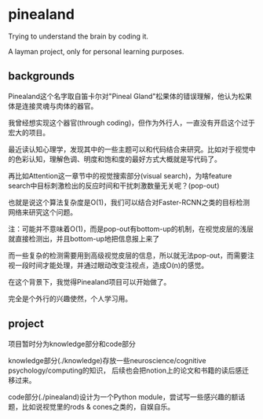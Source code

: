 # pinealand

Trying to understand the brain by coding it.

A layman project, only for personal learning purposes.

## backgrounds

Pinealand这个名字取自笛卡尔对"Pineal Gland"松果体的错误理解，他认为松果体是连接灵魂与肉体的器官。

我曾经想实现这个器官(through coding)，但作为外行人，一直没有开启这个过于宏大的项目。

最近读认知心理学，发现其中的一些主题可以和代码结合来研究。比如对于视觉中的色彩认知，理解色调、明度和饱和度的最好方式大概就是写代码了。

再比如Attention这一章节中的视觉搜索部分(visual search)，为啥feature search中目标刺激检出的反应时间和干扰刺激数量无关呢？(pop-out)

也就是说这个算法复杂度是O(1)，我们可以结合对Faster-RCNN之类的目标检测网络来研究这个问题。

注：可能并不意味着O(1)，而是pop-out有bottom-up的机制，在视觉皮层的浅层就直接检测出，并且bottom-up地把信息报上来了

而一些复杂的检测需要用到高级视觉皮层的信息，所以就无法pop-out，而需要注视一段时间才能处理，并通过眼动改变注视点，造成O(n)的感觉。

在这个背景下，我觉得Pinealand项目可以开始做了。

完全是个外行的兴趣使然，个人学习用。

## project

项目暂时分为knowledge部分和code部分

knowledge部分(./knowledge)存放一些neuroscience/cognitive psychology/computing的知识， 后续也会把notion上的论文和书籍的读后感迁移过来。

code部分(./pinealand)设计为一个Python module，尝试写一些感兴趣的额话题，比如说视觉里的rods & cones之类的，自娱自乐。